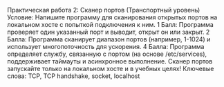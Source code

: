 Практическая работа 2: Сканер портов
(Транспортный уровень)
Условие:
Напишите программу для сканирования открытых портов на локальном хосте с попыткой подключения к ним.
1 Балл:
Программа проверяет один указанный порт и выводит, открыт он или закрыт.
2 Балла:
Программа сканирует диапазон портов (например, 1-1024) и использует многопоточность для ускорения.
4 Балла:
Программа определяет службу, связанную с портом (на основе /etc/services), поддерживает таймауты и асинхронное выполнение.
Сканер портов запускайте только на локальном хосте и в учебных целях!
Ключевые слова: TCP, TCP handshake, socket, localhost
